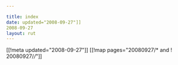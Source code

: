 ```yaml
---

title: index
date: updated="2008-09-27"]]
2008-09-27
layout: rut
---
```


[[!meta updated="2008-09-27"]]
[[!map pages="20080927/* and ! 20080927/*/*"]]
